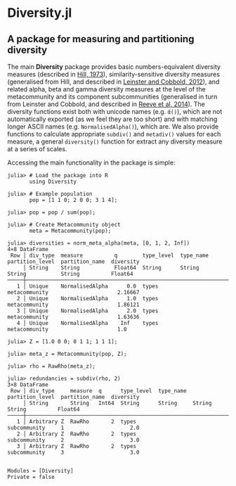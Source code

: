 # Diversity.jl

## A package for measuring and partitioning diversity

The main **Diversity** package provides basic numbers-equivalent
diversity measures (described in
[Hill, 1973](http://www.jstor.org/stable/1934352)),
similarity-sensitive diversity measures (generalised from Hill, and
described in
[Leinster and Cobbold, 2012](http://www.esajournals.org/doi/abs/10.1890/10-2402.1)),
and related alpha, beta and gamma diversity measures at the level of
the metacommunity and its component subcommunities (generalised in
turn from Leinster and Cobbold, and described in
[Reeve et al, 2014](http://arxiv.org/abs/1404.6520)). The diversity
functions exist both with unicode names (e.g. ```ᾱ()```), which are
not automatically exported (as we feel they are too short) and with
matching longer ASCII names (e.g. `NormalisedAlpha()`), which are.
We also provide functions to calculate appropriate
`subdiv()` and `metadiv()`
values for each measure, a general `diversity()` function for
extract any diversity measure at a series of scales.

Accessing the main functionality in the package is simple:

```jldoctest
julia> # Load the package into R
       using Diversity

julia> # Example population
       pop = [1 1 0; 2 0 0; 3 1 4];

julia> pop = pop / sum(pop);

julia> # Create Metacommunity object
       meta = Metacommunity(pop);

julia> diversities = norm_meta_alpha(meta, [0, 1, 2, Inf])
4×8 DataFrame
 Row │ div_type  measure          q        type_level  type_name  partition_level  partition_name  diversity 
     │ String    String           Float64  String      String     String           String          Float64   
─────┼───────────────────────────────────────────────────────────────────────────────────────────────────────
   1 │ Unique    NormalisedAlpha      0.0  types                  metacommunity                      2.16667
   2 │ Unique    NormalisedAlpha      1.0  types                  metacommunity                      1.86121
   3 │ Unique    NormalisedAlpha      2.0  types                  metacommunity                      1.63636
   4 │ Unique    NormalisedAlpha    Inf    types                  metacommunity                      1.0

julia> Z = [1.0 0 0; 0 1 1; 1 1 1];

julia> meta_z = Metacommunity(pop, Z);

julia> rho = RawRho(meta_z);

julia> redundancies = subdiv(rho, 2)
3×8 DataFrame
 Row │ div_type     measure  q      type_level  type_name  partition_level  partition_name  diversity 
     │ String       String   Int64  String      String     String           String          Float64   
─────┼────────────────────────────────────────────────────────────────────────────────────────────────
   1 │ Arbitrary Z  RawRho       2  types                  subcommunity     1                     2.0
   2 │ Arbitrary Z  RawRho       2  types                  subcommunity     2                     3.0
   3 │ Arbitrary Z  RawRho       2  types                  subcommunity     3                     3.0
```

```@contents
```

```@autodocs
Modules = [Diversity]
Private = false
```

```@index
```
